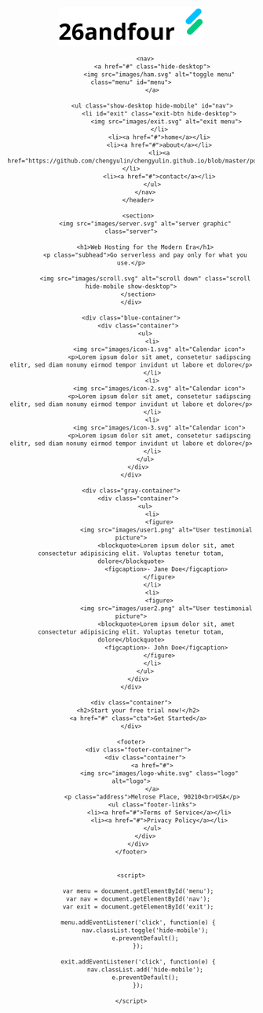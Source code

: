 <!DOCTYPE html>
<html lang="en">
<head>
    <meta charset="UTF-8">
    <meta name="viewport" content="width=device-width, initial-scale=1.0">
    <meta http-equiv="X-UA-Compatible" content="ie=edge">
    <title>Frontend Dev Course</title>
    <link rel="stylesheet" href="css/main.css">
</head>
<body>
    <div class="container">
        <header>
            <img src="images/logo.svg" alt="23andfour logo" class="logo">

            <nav>
                <a href="#" class="hide-desktop">
                    <img src="images/ham.svg" alt="toggle menu" class="menu" id="menu">
                </a>

                <ul class="show-desktop hide-mobile" id="nav">
                    <li id="exit" class="exit-btn hide-desktop">
                        <img src="images/exit.svg" alt="exit menu">
                    </li>
                    <li><a href="#">home</a></li>
                    <li><a href="#">about</a></li>
                    <li><a href="https://github.com/chengyulin/chengyulin.github.io/blob/master/pdf/Peter_Lin_SDE(Intern)_resume.pdf">CV</a></li>
                    <li><a href="#">contact</a></li>
                </ul>
            </nav>
        </header>

        <section>
            <img src="images/server.svg" alt="server graphic" class="server">
            
            <h1>Web Hosting for the Modern Era</h1>
            <p class="subhead">Go serverless and pay only for what you use.</p>

            <img src="images/scroll.svg" alt="scroll down" class="scroll hide-mobile show-desktop">
        </section>
    </div>

    <div class="blue-container">
        <div class="container">
            <ul>
                <li>
                    <img src="images/icon-1.svg" alt="Calendar icon">
                    <p>Lorem ipsum dolor sit amet, consetetur sadipscing elitr, sed diam nonumy eirmod tempor invidunt ut labore et dolore</p>
                </li>
                <li>
                    <img src="images/icon-2.svg" alt="Calendar icon">
                    <p>Lorem ipsum dolor sit amet, consetetur sadipscing elitr, sed diam nonumy eirmod tempor invidunt ut labore et dolore</p>
                </li>
                <li>
                    <img src="images/icon-3.svg" alt="Calendar icon">
                    <p>Lorem ipsum dolor sit amet, consetetur sadipscing elitr, sed diam nonumy eirmod tempor invidunt ut labore et dolore</p>
                </li>
            </ul>
        </div>
    </div>

    <div class="gray-container">
        <div class="container">
            <ul>
                <li>
                    <figure>
                        <img src="images/user1.png" alt="User testimonial picture">
                        <blockquote>Lorem ipsum dolor sit, amet consectetur adipisicing elit. Voluptas tenetur totam, dolore</blockquote>
                        <figcaption>- Jane Doe</figcaption>
                    </figure>
                </li>
                <li>
                    <figure>
                        <img src="images/user2.png" alt="User testimonial picture">
                        <blockquote>Lorem ipsum dolor sit, amet consectetur adipisicing elit. Voluptas tenetur totam, dolore</blockquote>
                        <figcaption>- John Doe</figcaption>
                    </figure>
                </li>
            </ul>
        </div>
    </div>

    <div class="container">
        <h2>Start your free trial now!</h2>
        <a href="#" class="cta">Get Started</a>
    </div>

    <footer>
        <div class="footer-container">
            <div class="container">
                <a href="#">
                    <img src="images/logo-white.svg" class="logo" alt="logo">
                </a>
                <p class="address">Melrose Place, 90210<br>USA</p>
                <ul class="footer-links">
                    <li><a href="#">Terms of Service</a></li>
                    <li><a href="#">Privacy Policy</a></li>
                </ul>
            </div>
        </div>
    </footer>


    <script>
    
        var menu = document.getElementById('menu');
        var nav = document.getElementById('nav');
        var exit = document.getElementById('exit');

        menu.addEventListener('click', function(e) {
            nav.classList.toggle('hide-mobile');
            e.preventDefault();
        });

        exit.addEventListener('click', function(e) {
            nav.classList.add('hide-mobile');
            e.preventDefault();
        });

    </script>

</body>
</html>